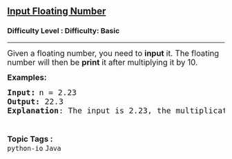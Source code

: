 <h2><a href="https://www.geeksforgeeks.org/problems/input-floating-number/1?page=5&category=Arrays,Java&difficulty=Basic&sortBy=submissions">Input Floating Number</a></h2><h3>Difficulty Level : Difficulty: Basic</h3><hr><div class="problems_problem_content__Xm_eO"><p><span style="font-size: 18px;">Given a floating number, you need to <strong>input</strong> it. The floating number will then be <strong>print</strong> it after multiplying it by 10.</span></p>
<p><span style="font-size: 18px;"><strong>Examples:</strong></span></p>
<pre><span style="font-size: 18px;"><strong>Input</strong></span><span style="font-size: 14pt;"><strong>:</strong></span> <span style="font-size: 18px;">n = 2.23
<strong>Output:</strong> 22.3
<strong>Explanation</strong>: The input is 2.23, the multiplication by 10 yields 22.3, it then gets printed.
</span></pre></div><br><p><span style=font-size:18px><strong>Topic Tags : </strong><br><code>python-io</code>&nbsp;<code>Java</code>&nbsp;
